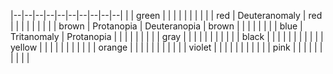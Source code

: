 |--|--|--|--|--|--|--|--|--|--|
| | green | | | | | | | | |
| red | Deuteranomaly | red | | | | | | | | 
| brown | Protanopia | Deuteranopia | brown | | | | | | | 
| blue | Tritanomaly | Protanopia | | | | | | | |
| gray | | | | | | | | | |
| black | | | | | | | | | |
| yellow | | | | | | | | | |
| orange | | | | | | | | | |
| violet | | | | | | | | | |
| pink | | | | | | | | | |
